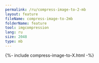 ```yaml
---
permalink: /ru/compress-image-to-2-mb
layout: feature
fileName: compress-image-to-2mb
folderName: feature
tool: imgcompression
lang: ru
size: 2048
type: mb
---
```


{%- include compress-image-to-X.html -%}
